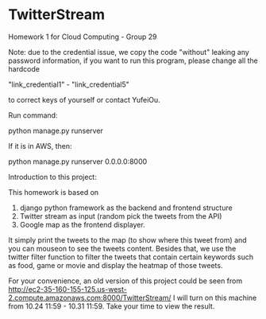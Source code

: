 # TwitterStream
Homework 1 for Cloud Computing - Group 29

Note: due to the credential issue, we copy the code "without" leaking any password information, if you want to run this program, please change all the hardcode

"link_credential1" - "link_credential5"

to correct keys of yourself or contact YufeiOu.

Run command:

  python manage.py runserver

If it is in AWS, then:

  python manage.py runserver 0.0.0.0:8000

Introduction to this project:

This homework is based on

  1. django python framework as the backend and frontend structure 
  2. Twitter stream as input (random pick the tweets from the API) 
  3. Google map as the frontend displayer.
  
It simply print the tweets to the map (to show where this tweet from) and you can mouseon to see the tweets content. Besides that, we use the twitter filter function to filter the tweets that contain certain keywords such as food, game or movie and display the heatmap of those tweets.

For your convenience, an old version of this project could be seen from 
http://ec2-35-160-155-125.us-west-2.compute.amazonaws.com:8000/TwitterStream/ 
I will turn on this machine from 10.24 11:59 - 10.31 11:59. Take your time to view the result.
